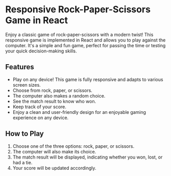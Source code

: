 # Responsive Rock-Paper-Scissors Game in React

Enjoy a classic game of rock-paper-scissors with a modern twist! This responsive game is implemented in React and allows you to play against the computer. It's a simple and fun game, perfect for passing the time or testing your quick decision-making skills.

## Features

- Play on any device! This game is fully responsive and adapts to various screen sizes.
- Choose from rock, paper, or scissors.
- The computer also makes a random choice.
- See the match result to know who won.
- Keep track of your score.
- Enjoy a clean and user-friendly design for an enjoyable gaming experience on any device.

## How to Play

1. Choose one of the three options: rock, paper, or scissors.
2. The computer will also make its choice.
3. The match result will be displayed, indicating whether you won, lost, or had a tie.
4. Your score will be updated accordingly.
